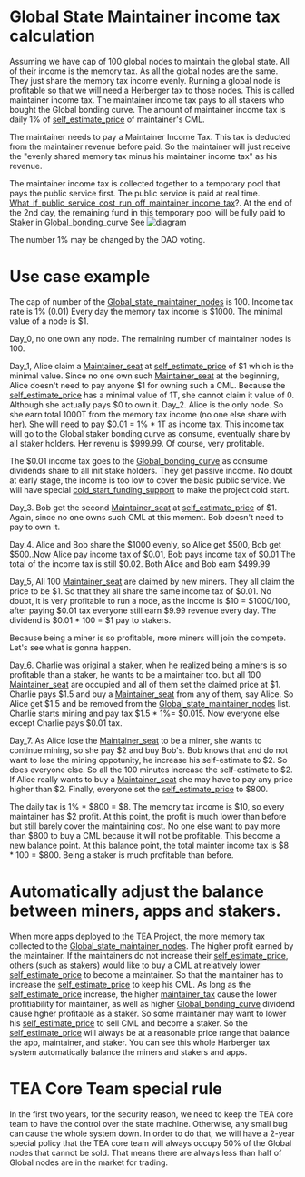 # Global State Maintainer income tax calculation

Assuming we have cap of 100 global nodes to maintain the global state. All of their income is the memory tax.
As all the global nodes are the same. They just share the memory tax income evenly.
Running a global node is profitable so that we will need a Herberger tax to those nodes. This is called maintainer income tax.
The maintainer income tax pays to all stakers who bought the Global bonding curve.
The amount of maintainer income tax is daily 1% of [self_estimate_price](../harberger_tax/self_estimate_price.md) of maintainer's CML.

The maintainer needs to pay a Maintainer Income Tax. This tax is deducted from the maintainer revenue before paid. So the maintainer will just receive the "evenly shared memory tax minus his maintainer income tax" as his revenue. 

The maintainer income tax is collected together to a temporary pool that pays the public service first. The public service is paid at real time. [What_if_public_service_cost_run_off_maintainer_income_tax](../harberger_tax/What_if_public_service_cost_run_off_maintainer_income_tax.md)?. At the end of the  2nd day, the remaining fund in this temporary pool will be fully paid to Staker in [Global_bonding_curve](../harberger_tax/Global_bonding_curve.md) See ![diagram](https://user-images.githubusercontent.com/1761809/175086867-4f2a6caa-1b68-4e44-9f2b-a504e6f4906c.png)

The number 1% may be changed by the DAO voting. 

# Use case example

The cap of number of the [Global_state_maintainer_nodes](../harberger_tax/Global_state_maintainer_nodes.md) is 100. Income tax rate is 1% (0.01) Every day the memory tax income is $1000. The minimal value of a node is $1. 

Day_0, no one own any node. The remaining number of maintainer nodes is 100. 

Day_1, Alice claim a [Maintainer_seat](Maintainer_Seat.md) at [self_estimate_price](../harberger_tax/self_estimate_price.md) of $1 which is the minimal value. Since no one own such [Maintainer_seat](Maintainer_Seat.md) at the beginning, Alice doesn't need to pay anyone $1 for owning such a CML. Because the [self_estimate_price](../harberger_tax/self_estimate_price.md) has a minimal value of 1T, she cannot claim it value of 0. Although she actually pays $0 to own it.
Day_2. Alice is the only node. So she earn total 1000T from the memory tax income (no one else share with her). She will need to pay $0.01 = 1% * 1T as income tax. This income tax will go to the Global staker bonding curve as consume, eventually share by all staker holders. Her revenu is $999.99. Of course, very profitable.

The $0.01 income tax goes to the [Global_bonding_curve](../harberger_tax/Global_bonding_curve.md) as consume dividends share to all init stake holders. They get passive income. No doubt at early stage, the income is too low to cover the basic public service. We will have special [cold_start_funding_support](../harberger_tax/cold_start_funding_support.md) to make the project cold start.

Day_3. Bob get the second [Maintainer_seat](Maintainer_Seat.md) at [self_estimate_price](../harberger_tax/self_estimate_price.md) of $1. Again, since no one owns such CML at this moment. Bob doesn't need to pay to own it.

Day_4. Alice and Bob share the $1000 evenly, so Alice get $500, Bob get $500..Now Alice pay income tax of  $0.01, Bob pays income tax of $0.01 The total of the income tax is still $0.02. Both Alice and Bob earn $499.99

Day_5, All 100 [Maintainer_seat](Maintainer_Seat.md) are claimed by new miners. They all claim the price to be $1. So that they all share the same income tax of $0.01. No doubt, it is very profitable to run a node, as the income is $10 = $1000/100, after paying $0.01 tax everyone still earn $9.99 revenue every day. The dividend is $0.01 * 100 = $1 pay to stakers.

Because being a miner is so profitable, more miners will join the compete. Let's see what is gonna happen.

Day_6. Charlie was original a staker, when he realized being a miners is so profitable than a staker, he wants to be a maintainer too. but all 100 [Maintainer_seat](Maintainer_Seat.md) are occupied and all of them set the claimed price at $1. Charlie pays $1.5 and buy a [Maintainer_seat](Maintainer_Seat.md) from any of them, say Alice. So Alice get $1.5 and be removed from the [Global_state_maintainer_nodes](../harberger_tax/Global_state_maintainer_nodes.md) list. Charlie starts mining and pay tax $1.5 * 1%= $0.015.
Now everyone else except Charlie pays $0.01 tax. 

Day_7. As Alice lose the [Maintainer_seat](Maintainer_Seat.md) to be a miner, she wants to continue mining, so she pay $2 and buy Bob's. Bob knows that and do not want to lose the mining oppotunity, he increase his self-estimate to $2. So does everyone else. So all the 100 minutes increase the self-estimate to $2. If Alice really wants to buy a [Maintainer_seat](Maintainer_Seat.md) she may have to pay any price higher than $2. Finally, everyone set the [self_estimate_price](../harberger_tax/self_estimate_price.md) to $800. 

The daily tax is 1% * $800 = $8. The memory tax income is $10, so every maintainer has $2 profit. At this point, the profit is much lower than before but still barely cover the maintaining cost. No one else want to pay more than $800 to buy a CML because it will not be profitable. This become a new balance point. At this balance point, the total mainter income tax is $8 * 100 = $800. Being a staker is much profitable than before.

# Automatically adjust the balance between miners, apps and stakers.

When more apps deployed to the TEA Project, the more memory tax collected to the [Global_state_maintainer_nodes](../harberger_tax/Global_state_maintainer_nodes.md). The higher profit earned by the maintainer. If the maintainers do not increase their [self_estimate_price](../harberger_tax/self_estimate_price.md), others (such as stakers) would like to buy a CML at relatively lower [self_estimate_price](../harberger_tax/self_estimate_price.md) to become a maintainer. So that the maintainer has to increase the [self_estimate_price](../harberger_tax/self_estimate_price.md) to keep his CML. As long as the [self_estimate_price](../harberger_tax/self_estimate_price.md) increase, the higher [maintainer_tax](../harberger_tax/maintainer_tax.md) cause the lower profitiability for maintainer, as well as higher  [Global_bonding_curve](../harberger_tax/Global_bonding_curve.md) dividend cause hgher profitable as a staker. So some maintainer may want to lower his [self_estimate_price](../harberger_tax/self_estimate_price.md) to sell CML and become a staker. So the [self_estimate_price](../harberger_tax/self_estimate_price.md) will always be at a reasonable price range that balance the app, maintainer, and staker. 
You can see this whole Harberger tax system automatically balance the miners and stakers and apps. 

# TEA Core Team special rule

In the first two years, for the security reason, we need to keep the TEA core team  to have the control over the state machine. Otherwise, any small bug can cause the whole system down. In order to do that, we will have a 2-year special policy that the TEA core team will always occupy 50% of the Global nodes that cannot be sold. That means there are always less than half of Global nodes are in the market for trading.
